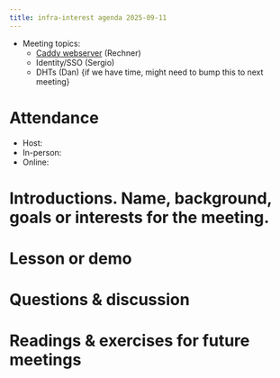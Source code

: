 ```yaml
---
title: infra-interest agenda 2025-09-11
---
```


- Meeting topics: 
  - [Caddy webserver](https://caddyserver.com/) (Rechner)
  - Identity/SSO (Sergio)
  - DHTs (Dan) {if we have time, might need to bump this to next meeting}

# Attendance

* Host: 
* In-person: 
* Online: 

# Introductions. Name, background, goals or interests for the meeting.

# Lesson or demo

# Questions & discussion

# Readings & exercises for future meetings

